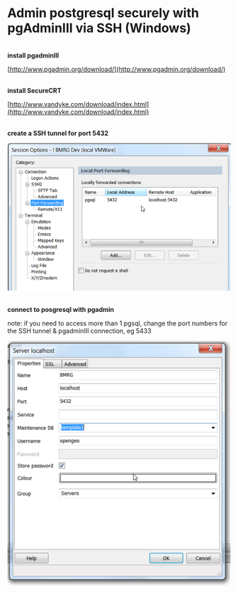 # Admin postgresql securely with pgAdminIII via SSH (Windows)  #

<br/> **install pgadminIII**

[http://www.pgadmin.org/download/](http://www.pgadmin.org/download/)

<br/> **install SecureCRT**

[http://www.vandyke.com/download/index.html](http://www.vandyke.com/download/index.html)


<br/> **create a SSH tunnel for port 5432**

![](img/2.png)


<br/> **connect to posgresql with pgadmin**

note: if you need to access more than 1 pgsql, change the port numbers for the SSH tunnel & pgadminIII connection, eg 5433

![](img/1.png)

